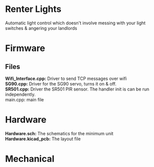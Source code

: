 # Renter Lights

Automatic light control which doesn't involve messing with your light switches & angering your landlords

# Firmware 

## Files

**Wifi_Interface.cpp:** Driver to send TCP messages over wifi<br>
**SG90.cpp:** Driver for the SG90 servo, turns it on & off.<br>
**SR501.cpp:** Driver the SR501 PIR sensor. The handler init is can be run independently.<br>
main.cpp: main file<br>

# Hardware

**Hardware.sch:** The schematics for the minimum unit<br>
**Hardware.kicad_pcb:** The layout file<br>

# Mechanical


